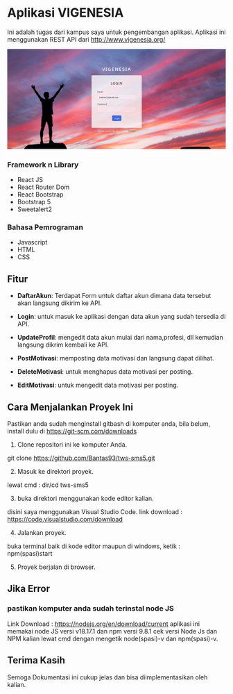# Aplikasi VIGENESIA

Ini adalah tugas dari kampus saya untuk pengembangan aplikasi.
Aplikasi ini menggunakan REST API dari http://www.vigenesia.org/

![Teks Alt](https://github.com/Bantas93/tws-sms5/blob/master/src/assets/review/review.png?raw=true)

### Framework n Library

- React JS
- React Router Dom
- React Bootstrap
- Bootstrap 5
- Sweetalert2

### Bahasa Pemrograman

- Javascript
- HTML
- CSS

## Fitur

- **DaftarAkun**: Terdapat Form untuk daftar akun dimana data tersebut akan langsung dikirim ke API.

- **Login**: untuk masuk ke aplikasi dengan data akun yang sudah
  tersedia di API.

- **UpdateProfil**: mengedit data akun mulai dari nama,profesi, dll kemudian langsung dikrim kembali ke API.

- **PostMotivasi**: memposting data motivasi dan langsung dapat dilihat.

- **DeleteMotivasi**: untuk menghapus data motivasi per posting.

- **EditMotivasi**: untuk mengedit data motivasi per posting.

## Cara Menjalankan Proyek Ini

Pastikan anda sudah menginstall gitbash di komputer anda, bila belum, install dulu di https://git-scm.com/downloads

1. Clone repositori ini ke komputer Anda.

git clone https://github.com/Bantas93/tws-sms5.git

2. Masuk ke direktori proyek.

lewat cmd : dir/cd tws-sms5

3. buka direktori menggunakan kode editor kalian.

disini saya menggunakan Visual Studio Code.
link download : https://code.visualstudio.com/download

4. Jalankan proyek.

buka terminal baik di kode editor maupun di windows, ketik : npm(spasi)start

5. Proyek berjalan di browser.

## Jika Error

### pastikan komputer anda sudah terinstal node JS

Link Download : https://nodejs.org/en/download/current
aplikasi ini memakai node JS versi v18.17.1 dan npm versi 9.8.1
cek versi Node Js dan NPM kalian lewat cmd dengan mengetik node(spasi)-v dan npm(spasi)-v.

## Terima Kasih

Semoga Dokumentasi ini cukup jelas dan bisa diimplementasikan oleh kalian.
